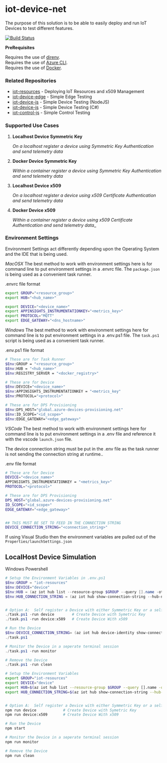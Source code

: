 # iot-device-net

The purpose of this solution is to be able to easily deploy and run IoT Devices to test different features.

[![Build Status](https://dascholl.visualstudio.com/IoT/_apis/build/status/danielscholl.iot-device-net?branchName=master)](https://dascholl.visualstudio.com/IoT/_build/latest?definitionId=23&branchName=master)

__PreRequisites__

Requires the use of [direnv](https://direnv.net/).  
Requires the use of [Azure CLI](https://docs.microsoft.com/en-us/cli/azure/install-azure-cli?view=azure-cli-latest).  
Requires the use of [Docker](https://www.docker.com/get-started).  


### Related Repositories

- [iot-resources](https://github.com/danielscholl/iot-resources)  - Deploying IoT Resources and x509 Management
- [iot-device-edge](https://github.com/danielscholl/iot-device-edge) - Simple Edge Testing
- [iot-device-js](https://github.com/danielscholl/iot-device-js) - Simple Device Testing (NodeJS)
- [iot-device-js](https://github.com/danielscholl/iot-device-net) - Simple Device Testing (C#)
- [iot-control-js](https://github.com/danielscholl/iot-control-js) - Simple Control Testing


### Supported Use Cases

1. __Localhost Device Symmetric Key__

    _On a localhost register a device using Symmetric Key Authentication and send telemetry data_

1. __Docker Device Symmetric Key__

    _Within a container register a device using Symmetric Key Authentication and send telemetry data_

1. __Localhost Device x509__

    _On a localhost register a device using x509 Certificate Authentication and send telemetry data_

1. __Docker Device x509__

    _Within a container register a device using x509 Certificate Authentication and send telemetry data__



### Environment Settings

Environment Settings act differently depending upon the Operating System and the IDE that is being used.


_MacOSX_
The best method to work with environment settings here is for command line to put environment settings in a .envrc file.  The `package.json` is being used as a convenient task runner.

.envrc file format
```bash
export GROUP="<resource_group>"
export HUB="<hub_name>"

export DEVICE="<device_name>"
export APPINSIGHTS_INSTRUMENTATIONKEY="<metrics_key>"
export PROTOCOL="MQTT"
export EDGE_GATEWAY="<dns_hostname>"
```

_Windows_
The best method to work with environment settings here for command line is to put environment settings in a .env.ps1 file.  The `task.ps1` script is being used as a convenient task runner.

.env.ps1 file format
```bash
# These are for Task Runner
$Env:GROUP = "<resource_group>"
$Env:HUB = "<hub_name>"
$Env:REGISTRY_SERVER = "<docker_registry>"

# These are for Device
$Env:DEVICE="<device_name>"
$Env:APPINSIGHTS_INSTRUMENTATIONKEY = "<metrics_key"
$Env:PROTOCOL="<protocol>"

# These are for DPS Provisioning
$Env:DPS_HOST="global.azure-devices-provisioning.net"
$Env:ID_SCOPE="<id_scope>"
$Env:EDGE_GATEWAY="<edge_gateway>"
```

_VSCode_
The best method to work with environment settings here for command line is to put environment settings in a .env file and reference it with the vscode `launch.json` file.

The device connection string must be put in the .env file as the task runner is not sending the connection string at runtime..

.env file format
```bash
# These are for Device
DEVICE="<device_name>"
APPINSIGHTS_INSTRUMENTATIONKEY = "<metrics_key>"
PROTOCOL="<protocol>"

# These are for DPS Provisioning
DPS_HOST="global.azure-devices-provisioning.net"
ID_SCOPE="<id_scope>"
EDGE_GATEWAY="<edge_gateway>"


## THIS MUST BE SET TO FEED IN THE CONNECTION STRING
DEVICE_CONNECTION_STRING="<connection_string>"
```


If using Visual Studio then the environment variables are pulled out of the `Properties/launchSettings.json`

## LocalHost Device Simulation

Windows Powershell
```powershell
# Setup the Environment Variables in .env.ps1
$Env:GROUP = "iot-resources"
$Env:DEVICE="device"
$Env:HUB = (az iot hub list --resource-group $GROUP --query [].name -otsv)
$Env:HUB_CONNECTION_STRING = (az iot hub show-connection-string --hub-name $HUB)


# Option A:  Self register a Device with either Symmetric Key or a self signed x509 Certificate
./task.ps1 -run device        # Create Device with Symetric Key
./task.ps1 -run device:x509   # Create Device With x509

# Run the Device
$Env:DEVICE_CONNECTION_STRING= (az iot hub device-identity show-connection-string --hub-name $HUB --device-id $DEVICE -otsv)
./task.ps1

# Monitor the Device in a seperate terminal session
./task.ps1 -run monitor

# Remove the Device
./task.ps1 -run clean
```

```bash
# Setup the Environment Variables
export GROUP="iot-resources"
export DEVICE="device"
export HUB=$(az iot hub list --resource-group $GROUP --query [].name -otsv)
export HUB_CONNECTION_STRING=$(az iot hub show-connection-string --hub-name $HUB)


# Option A:  Self register a Device with either Symmetric Key or a self signed x509 Certificate
npm run device            # Create Device with Symetric Key
npm run device:x509       # Create Device With x509

# Run the Device
npm start

# Monitor the Device in a seperate terminal session
npm run monitor

# Remove the Device
npm run clean
```
